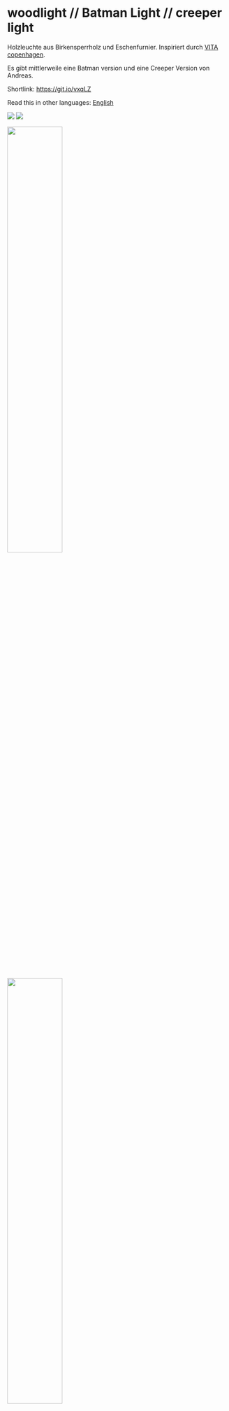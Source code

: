 # woodlight // Batman Light // creeper light


Holzleuchte aus Birkensperrholz und Eschenfurnier. Inspiriert durch [VITA copenhagen](https://www.vitacopenhagen.com/# "VITA copenhagen").

Es gibt mittlerweile eine Batman version und eine Creeper Version von Andreas.

Shortlink: https://git.io/vxqLZ

Read this in other languages: [English](README.en.md)

![](batman.jpg)
![](creeper.jpg)

<img src="IMG/woodlight_1.jpg" width = "50%" />

<img src="IMG/woodlight_2.jpg" width = "50%" />

<img src="2D/woodlight_Rippe_36_v_3.svg" width = "60%" /><img src="2D/woodlight_Ringe_36.svg" width = "15%" />


<<<<<<< HEAD
<img src="2D/woodlight_Blatt_gross.svg" width = "60%" /><img src="2D/woodlight_Blatt_klein.svg" width
 = "15%" />
 
 
## Versions

* Esche
* Papier
* Batman
* Creeper

## Bauteile

* 8 Rippen
* 2 verschiedene Ringe
* 40 große Blätter
* 4 oder wahlweise 8 kleine Blätter.


## Bauanleitung

Stecke erst die Rippen in den Kreis der die Öffnungen innen hat. Gehe sicher, dass die Rippen bis nach Hinten durchgeschoben sind, sodass es wieder ein Kreis innen zu sehen ist. Stecke dann vorsichtig den zweiten Kreis darauf und drücke ihn nacheinander nach unten. Davor solltest du deine Lampenfassung in den Kreisstecken.

Danach kannst du die Blätter reinstecken.

![](anleitung1.jpg)
![](anleitung2.jpg)

## Designer

Mini Revollo

[mini@erfindergarden.de](mailto:mini@erfindergarden.de)

## Credits erfindergarden

Umgesetzt wurde die Leuchte im [erfindergarden](http://www.erfindergarden.de) in München.

[www.erfindergarden.de](http://www.erfindergarden.de)

[www.facbebook.com/erfindergarden](http://www.facbebook.com/erfindergarden)

## License
This project is [Attribution-ShareAlike 2.5 Generic (CC BY-SA 2.5)](https://creativecommons.org/licenses/by-sa/2.5/). You can do anything what you want with it but please say that you got the original design from erfindergarden and als share it under the same license. 
=======
Der Prototyp war mit Papier 120 Gramm gefertigt. Sieht auch sehr schön aus. Die Einschnitte in den Rippen müssen hierfür aber geschmälert werden. Achtung bitte die Datei **woodlight_Rippe_36_v_1_Papier.svg** verwenden. Ansonsten fallen die Papierblätter aus den Einschnitten.
>>>>>>> minirevollo/master

For more information, see [license](license.md). 
	




